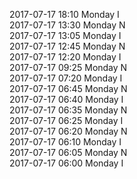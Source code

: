 2017-07-17 18:10 Monday  I  
2017-07-17 13:30 Monday  N  
2017-07-17 13:05 Monday  I  
2017-07-17 12:45 Monday  N  
2017-07-17 12:20 Monday  I  
2017-07-17 09:25 Monday  N  
2017-07-17 07:20 Monday  I  
2017-07-17 06:45 Monday  N  
2017-07-17 06:40 Monday  I  
2017-07-17 06:35 Monday  N  
2017-07-17 06:25 Monday  I  
2017-07-17 06:20 Monday  N  
2017-07-17 06:10 Monday  I  
2017-07-17 06:05 Monday  N  
2017-07-17 06:00 Monday  I  
